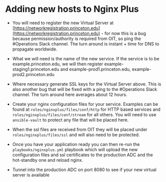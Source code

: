 Adding new hosts to Nginx Plus
==============================

* You will need to register the new Virtual Server at
  [https://networkregistration.princeton.edu](https://networkregistration.princeton.edu) - for now this is a bug because permission/authority is required from OIT, so
ping the #Operations Slack channel. The turn around is instant + time for DNS to
propagate worldwide.

* What we will need is the name of the new service. If the service is to be
  example.princeton.edu, we will then register example-staging1.princeton.edu
  and example-prod1.princeton.edu, example-prod2.princeton.edu

* Where necessary generate SSL keys for the Virtual Server above. This is also another bug that
  will be fixed with a ping to the #Operations Slack channel. The turn around
  here averages about 12 hours.

* Create your nginx configuration files for your service. Examples can be found
  at `roles/nginxplus/files/conf/http` for HTTP based services and
  `roles/nginxplus/files/conf/stream` for all others. You will need to
  use `ansible-vault` to protect any file that will be placed here.

* When the ssl files are received from OIT they will be placed under
  `roles/nginxplus/files/ssl` and will also need to be protected.

* Once you have your application ready you can then re-run the
  `playbooks/nginxplus.yml` playbook which will upload the new configuration
  files and ssl certificates to the production ADC and the hot-standby one and
  reload nginx.

* Tunnel into the production ADC on port 8080 to see if your new virtual server
  is available
